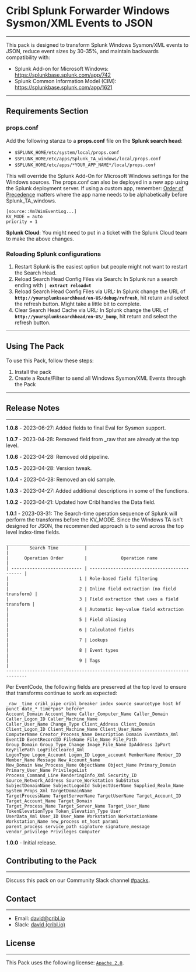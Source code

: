 # **Cribl Splunk Forwarder Windows Sysmon/XML Events to JSON**
----

This pack is designed to transform Splunk Windows Sysmon/XML events to JSON, reduce event sizes by 30-35%, and maintain backwards compatibility with:

* Splunk Add-on for Microsoft Windows: https://splunkbase.splunk.com/app/742
* Splunk Common Information Model (CIM): https://splunkbase.splunk.com/app/1621

---
## **Requirements Section**

### **props.conf**

Add the following stanza to a **props.conf** file on the **Splunk search head**:

* `$SPLUNK_HOME/etc/system/local/props.conf`
* `$SPLUNK_HOME/etc/apps/Splunk_TA_windows/local/props.conf`
* `$SPLUNK_HOME/etc/apps/*YOUR_APP_NAME*/local/props.conf`

This will override the Splunk Add-On for Microsoft Windows settings for the Windows sources.  The props.conf can also be deployed in a new app using the Splunk deployment server.  If using a custom app, remember: [Order of Precedence](https://docs.splunk.com/Documentation/Splunk/9.0.4/Admin/Wheretofindtheconfigurationfiles) matters where the app name needs to be alphabetically before Splunk_TA_windows.

```
[source::XmlWinEventLog...]
KV_MODE = auto
priority = 1
```

**Splunk Cloud**:  You might need to put in a ticket with the Splunk Cloud team to make the above changes.


### **Reloading Splunk configurations**
1. Restart Splunk is the easiest option but people might not want to restart the Search Head.
1. Reload Search Head Config Files via Search: In Splunk run a search ending with **`| extract reload=t`**
1. Reload Search Head Config Files via URL: In Splunk change the URL of **`http://yoursplunksearchhead/en-US/debug/refresh`**, hit return and select the refresh button. Might take a little bit to complete.
1. Clear Search Head Cache via URL: In Splunk change the URL of **`http://yoursplunksearchhead/en-US/_bump`**, hit return and select the refresh button.

---
## **Using The Pack**
To use this Pack, follow these steps:

1. Install the pack
2. Create a Route/Filter to send all Windows Sysmon/XML Events through the Pack

---
## **Release Notes**
---
**1.0.8** - 2023-06-27: Added fields to final Eval for Sysmon support.

**1.0.7** - 2023-04-28: Removed field from _raw that are already at the top level.

**1.0.6** - 2023-04-28: Removed old pipeline.

**1.0.5** - 2023-04-28: Version tweak.

**1.0.4** - 2023-04-28: Removed an old sample.

**1.0.3** - 2023-04-27: Added additional descriptions in some of the functions.

**1.0.2** - 2023-04-21: Updated how Cribl handles the Data field.

**1.0.1** - 2023-03-31: The Search-time operation sequence of Splunk will perform the transforms before the KV_MODE.  Since the Windows TA isn't designed for JSON, the recommended approach is to send across the top level index-time fields.

```
______________________________________________________________________________
|        Search Time          |                                              |
|      Operation Order        |             Operation name                   |            
| --------------------------- | -------------------------------------------- |
|                           1 | Role-based field filtering                   |
|                           2 | Inline field extraction (no field transform) |
|                           3 | Field extraction that uses a field transform |
|                           4 | Automatic key-value field extraction         |
|                           5 | Field aliasing                               |
|                           6 | Calculated fields                            |
|                           7 | Lookups                                      |
|                           8 | Event types                                  |
|                           9 | Tags                                         |
------------------------------------------------------------------------------
```
Per EventCode, the following fields are preserved at the top level to ensure that transforms continue to work as expected:
```
_raw _time cribl_pipe cribl_breaker index source sourcetype host hf punct date_* time*pos* before*
Account_Domain Account_Name Caller_Computer_Name Caller_Domain Caller_Logon_ID Caller_Machine_Name
Caller_User_Name Change_Type Client_Address Client_Domain Client_Logon_ID Client_Machine_Name Client_User_Name
ComputerName Creator_Process_Name Description Domain EventData_Xml EventID EventRecordID FileName File_Name File_Path
Group_Domain Group_Type_Change Image_File_Name IpAddress IpPort KeyFilePath LogFileCleared_Xml
LogonType Logon_Account Logon_ID Logon_account MemberName Member_ID Member_Name Message New_Account_Name
New_Domain New_Process_Name ObjectName Object_Name Primary_Domain Primary_User_Name PrivilegeList
Process_Command_Line RenderingInfo_Xml Security_ID Source_Network_Address Source_Workstation SubStatus
SubjectDomainName SubjectLogonId SubjectUserName Supplied_Realm_Name System_Props_Xml TargetDomainName
TargetProcessName TargetServerName TargetUserName Target_Account_ID Target_Account_Name Target_Domain
Target_Process_Name Target_Server_Name Target_User_Name TokenElevationType Token_Elevation_Type User
UserData_Xml User_ID User_Name Workstation WorkstationName Workstation_Name new_process nt_host param1
parent_process service_path signature signature_message vendor_privilege Privileges Computer
```

**1.0.0** - Initial release.

## **Contributing to the Pack**
---
Discuss this pack on our Community Slack channel [#packs](https://cribl-community.slack.com/archives/C021UP7ETM3).

## **Contact**
---
* Email: <david@cribl.io>
* Slack: [david (cribl.io)](https://cribl-community.slack.com/team/U01C35EMQ01)

## **License**
---
This Pack uses the following license: [`Apache 2.0`](https://github.com/criblio/appscope/blob/master/LICENSE).
